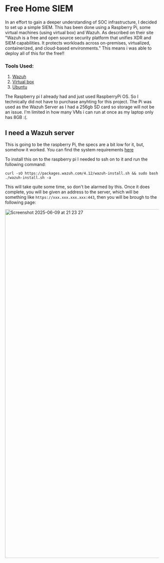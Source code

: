 # Free Home SIEM

In an effort to gain a deeper understanding of SOC infrastructure, I decided to set up a simple SIEM. This has been done using a Raspberry Pi, some virtual machines (using virtual box) and Wazuh. As described on their site "Wazuh is a free and open source security platform that unifies XDR and SIEM capabilities. It protects workloads across on-premises, virtualized, containerized, and cloud-based environments." This means i was able to deploy all of this for the free!!

### Tools Used:
1. [Wazuh](https://wazuh.com/)
2. [Virtual box](https://www.virtualbox.org/)
3. [Ubuntu](https://ubuntu.com/)

The Raspberry pi I already had and just used RaspberryPi OS. So I technically did not have to purchase anyhting for this project. The Pi was used as the Wazuh Server as I had a 256gb SD card so storage will not be an issue. I'm limited in how many VMs i can run at once as my laptop only has 8GB :(. 

## I need a Wazuh server

This is going to be the raspberry Pi, the specs are a bit low for it, but, somehow it worked. You can find the system requirements [here](https://documentation.wazuh.com/current/quickstart.html)

To install this on to the raspberry pi I needed to ssh on to it and run the following command:

```curl -sO https://packages.wazuh.com/4.12/wazuh-install.sh && sudo bash ./wazuh-install.sh -a```

This will take quite some time, so don't be alarmed by this. Once it does complete, you will be given an address to the server, which will be something like ```https://xxx.xxx.xxx.xxx:443```, then you will be brough to the following page: 

<img width="1140" alt="Screenshot 2025-06-09 at 21 23 27" src="https://github.com/user-attachments/assets/16a35d42-cff4-4e9c-be0d-87592c65a999" />


